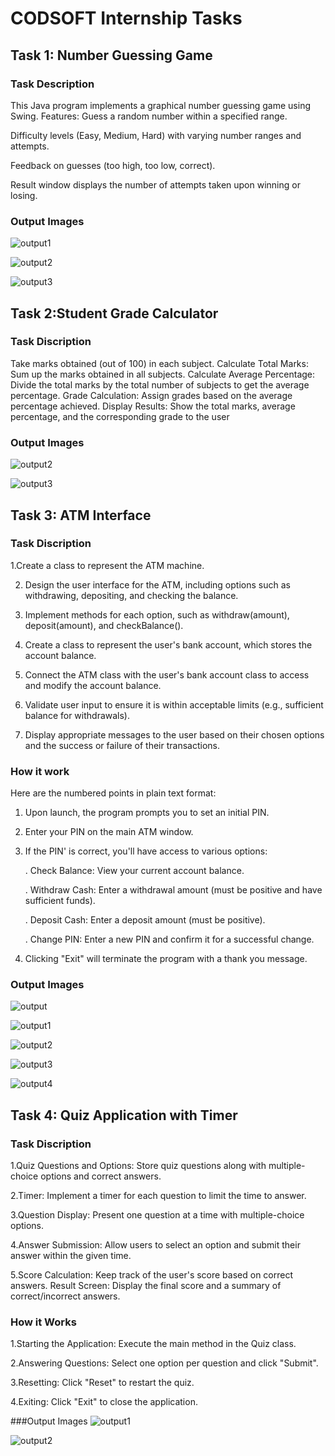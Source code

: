 # CODSOFT Internship Tasks

## Task 1: Number Guessing Game

### Task Description
This Java program implements a graphical number guessing game using Swing.
Features:
Guess a random number within a specified range.

Difficulty levels (Easy, Medium, Hard) with varying number ranges and attempts.

Feedback on guesses (too high, too low, correct).

Result window displays the number of attempts taken upon winning or losing.

###  Output Images

![output1](https://github.com/VivekLakum/CODSOFT/assets/172773769/6958eac5-d489-4053-84cf-ae67f946db18)

![output2](https://github.com/VivekLakum/CODSOFT/assets/172773769/bcc38081-1a2b-433e-be25-64a8badbee92)

![output3](https://github.com/VivekLakum/CODSOFT/assets/172773769/79dc50c2-9bdf-4b88-8521-78d89a4e5df8)


## Task 2:Student Grade Calculator 

### Task Discription


 Take marks obtained (out of 100) in each subject. Calculate Total Marks: Sum up the marks obtained in all subjects. Calculate Average Percentage: Divide the total marks by the total number of subjects to get the average percentage. Grade Calculation: Assign grades based on the average percentage achieved. Display Results: Show the total marks, average percentage, and the corresponding grade to the user

###  Output Images 

![output2](https://github.com/VivekLakum/CODSOFT/assets/172773769/8dd53169-7ce2-49cb-98f4-efeb3167479b)

![output3](https://github.com/VivekLakum/CODSOFT/assets/172773769/e6bf253b-38fc-4db0-819a-629e51e312cc)

## Task 3: ATM Interface

### Task Discription
1.Create a class to represent the ATM machine.

2. Design the user interface for the ATM, including options such as withdrawing, depositing, and
checking the balance.

3. Implement methods for each option, such as withdraw(amount), deposit(amount), and
checkBalance().

4. Create a class to represent the user's bank account, which stores the account balance.

5. Connect the ATM class with the user's bank account class to access and modify the account
balance.

6. Validate user input to ensure it is within acceptable limits (e.g., sufficient balance for withdrawals).

7. Display appropriate messages to the user based on their chosen options and the success or failure
of their transactions.

### How it work

Here are the numbered points in plain text format:

1. Upon launch, the program prompts you to set an initial PIN.

2. Enter your PIN on the main ATM window.

3. If the PIN' is correct, you'll have access to various options:

     . Check Balance: View your current account balance.

     . Withdraw Cash: Enter a withdrawal amount (must be positive and have sufficient funds).

     . Deposit Cash: Enter a deposit amount (must be positive).

     . Change PIN: Enter a new PIN and confirm it for a successful change.

4. Clicking "Exit" will terminate the program with a thank you message.

###  Output Images
![output](https://github.com/VivekLakum/CODSOFT/assets/172773769/69eac517-7494-4c94-8880-b5a6e5e59814)

![output1](https://github.com/VivekLakum/CODSOFT/assets/172773769/6a26466f-48ff-4ece-93b0-a4484875da91)

![output2](https://github.com/VivekLakum/CODSOFT/assets/172773769/1e1df239-402b-47d8-9a35-0ee465f044d3)

![output3](https://github.com/VivekLakum/CODSOFT/assets/172773769/040b70d7-07e7-4f07-b8c7-b9f02d5c4bd8)

![output4](https://github.com/VivekLakum/CODSOFT/assets/172773769/c161b3b1-6e8f-4b4d-899f-8503b6a2565e)

## Task 4: Quiz Application with Timer

### Task Discription

1.Quiz Questions and Options: Store quiz questions along with multiple-choice options and correct
answers.

2.Timer: Implement a timer for each question to limit the time to answer.

3.Question Display: Present one question at a time with multiple-choice options.

4.Answer Submission: Allow users to select an option and submit their answer within the given
  time.

5.Score Calculation: Keep track of the user's score based on correct answers.
  Result Screen: Display the final score and a summary of correct/incorrect answers.

### How it Works

 1.Starting the Application: Execute the main method in the Quiz class.

2.Answering Questions: Select one option per question and click "Submit".
      
3.Resetting: Click "Reset" to restart the quiz.
      
4.Exiting: Click "Exit" to close the application.

###Output Images
![output1](https://github.com/VivekLakum/CODSOFT/assets/172773769/17ff425c-aac8-4f3b-aa1d-6a6ea5ddf69d)

![output2](https://github.com/VivekLakum/CODSOFT/assets/172773769/788bb75b-ac19-4d11-994f-887b186b87ce)





    


